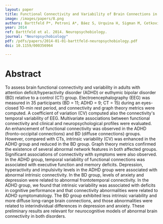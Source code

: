 ```yaml
---
layout: paper
title: Functional Connectivity and Variability of Brain Connections in ADHD and Bipolar Disorder
image: /images/papers/8.png
authors: Barttfeld P*, Petroni A*, Báez S, Urquina H, Sigman M, Cetkovich M, Torralva T, Torrente F, Lischinsky A, Castellanos X, Manes F, Ibañez.
year: 2014
ref: Barttfeld et al. 2014. Neuropsychobiology.
journal: "Neuropsychobiology"
pdf: /pdfs/papers/2014-01-01-barttfeld-neuropsychobiology.pdf
doi: 10.1159/000356964

---
```


# Abstract

To assess brain functional connectivity and variability in adults with attention deficit/hyperactivity disorder (ADHD) or euthymic bipolar disorder (BD) relative to a control (CT) group.
Electroencephalography (EEG) was measured in 35 participants (BD = 11; ADHD = 9; CT = 15) during an eyes-closed 10-min rest period, and connectivity and graph theory metrics were computed. A coefficient of variation (CV) computed also the connectivity's temporal variability of EEG. Multivariate associations between functional connectivity and clinical and neuropsychological profiles were evaluated. An enhancement of functional connectivity was observed in the ADHD (fronto-occipital connections) and BD (diffuse connections) groups. However, compared with CTs, intrinsic variability (CV) was enhanced in the ADHD group and reduced in the BD group. Graph theory metrics confirmed the existence of several abnormal network features in both affected groups. Significant associations of connectivity with symptoms were also observed. In the ADHD group, temporal variability of functional connections was associated with executive function and memory deficits. Depression, hyperactivity and impulsivity levels in the ADHD group were associated with abnormal intrinsic connectivity. In the BD group, levels of anxiety and depression were related to abnormal frontotemporal connectivity. In the ADHD group, we found that intrinsic variability was associated with deficits in cognitive performance and that connectivity abnormalities were related to ADHD symptomatology. The BD group exhibited less intrinsic variability and more diffuse long-range brain connections, and those abnormalities were related to interindividual differences in depression and anxiety. These preliminary results are relevant for neurocognitive models of abnormal brain connectivity in both disorders.
